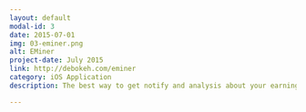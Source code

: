 ```yaml
---
layout: default
modal-id: 3
date: 2015-07-01
img: 03-eminer.png
alt: EMiner
project-date: July 2015
link: http://debokeh.com/eminer
category: iOS Application
description: The best way to get notify and analysis about your earnings and sales!<br><br><br>- Notifications can be set in between working hours.<br>- Notifications still collect when you sleep and notify summary when you wake up.<br>- Insight-Overview will show your most 50 recents sales.<br>- Insight-Earnings will bring the big picture in yearly and monthly.<br>- Insight-Products will let you know which product is most value.<br>- Timeline section will present you what happen about Recents/Files/Statements.<br>- Popular section will show you weekly/monthly/author most popular item.

---
```

